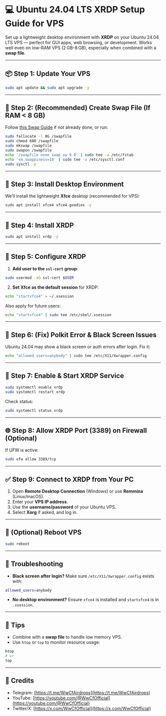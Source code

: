 # 💻 Ubuntu 24.04 LTS XRDP Setup Guide for VPS

Set up a lightweight desktop environment with **XRDP** on your Ubuntu 24.04 LTS VPS — perfect for GUI apps, web browsing, or development.
Works well even on low-RAM VPS (2 GB–8 GB), especially when combined with a **swap file**.

---

## 📦 Step 1: Update Your VPS

```bash
sudo apt update && sudo apt upgrade -y
```

---

## 🧠 Step 2: (Recommended) Create Swap File (If RAM < 8 GB)

Follow [this Swap Guide](https://github.com/WwCfOfficial/Ubuntu-Swap-Guide) if not already done, or run:

```bash
sudo fallocate -l 8G /swapfile
sudo chmod 600 /swapfile
sudo mkswap /swapfile
sudo swapon /swapfile
echo '/swapfile none swap sw 0 0' | sudo tee -a /etc/fstab
echo 'vm.swappiness=10' | sudo tee -a /etc/sysctl.conf
sudo sysctl -p
```

---

## 💽 Step 3: Install Desktop Environment

We’ll install the lightweight **Xfce** desktop (recommended for VPS):

```bash
sudo apt install xfce4 xfce4-goodies -y
```

---

## 🔌 Step 4: Install XRDP

```bash
sudo apt install xrdp -y
```

---

## 🔐 Step 5: Configure XRDP

1. **Add user to the `ssl-cert` group**:

```bash
sudo usermod -aG ssl-cert $USER
```

2. **Set Xfce as the default session** for XRDP:

```bash
echo "startxfce4" > ~/.xsession
```

Also apply for future users:

```bash
echo "startxfce4" | sudo tee /etc/skel/.xsession
```

---

## 🧽 Step 6: (Fix) Polkit Error & Black Screen Issues

Ubuntu 24.04 may show a black screen or auth errors after login. Fix it:

```bash
echo "allowed_users=anybody" | sudo tee /etc/X11/Xwrapper.config
```

---

## 🚀 Step 7: Enable & Start XRDP Service

```bash
sudo systemctl enable xrdp
sudo systemctl restart xrdp
```

Check status:

```bash
sudo systemctl status xrdp
```

---

## 🌐 Step 8: Allow XRDP Port (3389) on Firewall (Optional)

If UFW is active:

```bash
sudo ufw allow 3389/tcp
```

---

## ✅ Step 9: Connect to XRDP from Your PC

1. Open **Remote Desktop Connection** (Windows) or use **Remmina** (Linux/macOS).
2. Enter your **VPS IP address**.
3. Use the **username/password** of your Ubuntu VPS.
4. Select **Xorg** if asked, and log in.

---

## 🔁 (Optional) Reboot VPS

```bash
sudo reboot
```

---

## 🧪 Troubleshooting

* **Black screen after login?**
  Make sure `/etc/X11/Xwrapper.config` exists with:

```bash
allowed_users=anybody
```

* **No desktop environment?**
  Ensure `xfce4` is installed and `startxfce4` is in `.xsession`.

---

## 🧠 Tips

* Combine with a **swap file** to handle low memory VPS.
* Use `htop` or `top` to monitor resource usage:

```bash
htop
# or
top
```


---

## 🔗 Credits

* Telegram: [https://t.me/WwCfAirdrops](https://t.me/WwCfAirdrops)
* YouTube: [https://youtube.com/@WwCfOfficial](https://youtube.com/@WwCfOfficial)
* Twitter/X: [https://x.com/WwCfOfficial](https://x.com/WwCfOfficial)
